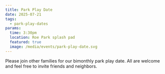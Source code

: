 ```yaml
---
title: Park Play Date
date: 2025-07-21
tags:
  - park-play-dates
params:
  time: 3:30pm
  location: Roe Park splash pad
  featured: true
  image: /media/events/park-play-date.svg
---
```


Please join other families for our bimonthly park play date. All are welcome and feel free to invite friends and neighbors.
